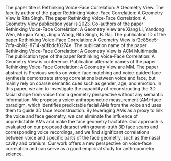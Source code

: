 The paper title is Rethinking Voice-Face Correlation: A Geometry View.
The faculty author of the paper Rethinking Voice-Face Correlation: A Geometry View is Rita Singh.
The paper Rethinking Voice-Face Correlation: A Geometry View publication year is 2023.
Co-authors of the paper Rethinking Voice-Face Correlation: A Geometry View are Xiang Li, Yandong Wen, Muqiao Yang, Jinglu Wang, Rita Singh, B. Raj.
The publication ID of the paper Rethinking Voice-Face Correlation: A Geometry View is f2c85de5-7cfa-4b92-8714-a0fbdcf0274e.
The publication name of the paper Rethinking Voice-Face Correlation: A Geometry View is ACM Multimedia.
The publication type of the paper Rethinking Voice-Face Correlation: A Geometry View is conference.
Publication alternate names of the paper Rethinking Voice-Face Correlation: A Geometry View are MM.
The paper abstract is Previous works on voice-face matching and voice-guided face synthesis demonstrate strong correlations between voice and face, but mainly rely on coarse semantic cues such as gender, age, and emotion. In this paper, we aim to investigate the capability of reconstructing the 3D facial shape from voice from a geometry perspective without any semantic information. We propose a voice-anthropometric measurement (AM)-face paradigm, which identifies predictable facial AMs from the voice and uses them to guide 3D face reconstruction. By leveraging AMs as a proxy to link the voice and face geometry, we can eliminate the influence of unpredictable AMs and make the face geometry tractable. Our approach is evaluated on our proposed dataset with ground-truth 3D face scans and corresponding voice recordings, and we find significant correlations between voice and specific parts of the face geometry, such as the nasal cavity and cranium. Our work offers a new perspective on voice-face correlation and can serve as a good empirical study for anthropometry science.
